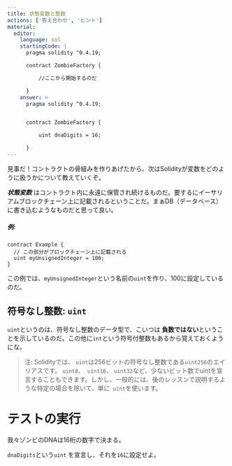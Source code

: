 ```yaml
---
title: 状態変数と整数
actions: ['答え合わせ', 'ヒント']
material:
  editor:
    language: sol
    startingCode: |
      pragma solidity ^0.4.19;

      contract ZombieFactory {

          //ここから開始するのだ

      }
    answer: >
      pragma solidity ^0.4.19;


      contract ZombieFactory {

          uint dnaDigits = 16;

      }
---
```


見事だ！コントラクトの骨組みを作りあげたから、次はSolidityが変数をどのように扱うかについて教えていくぞ。

**_状態変数_** はコントラクト内に永遠に保管され続けるものだ。要するにイーサリアムブロックチェーン上に記載されるということだ。まぁDB（データベース）に書き込むようなものだと思って良い。


##### 例:
```
contract Example {
  // この部分がブロックチェーン上に記載される
  uint myUnsignedInteger = 100;
}
```

この例では、`myUnsignedInteger`という名前の`uint`を作り、100に設定しているのだ。

## 符号なし整数: `uint`

`uint`というのは、符号なし整数のデータ型で、こいつは **負数ではない**ということを示しているのだ。この他に`int`という符号付整数もあるから覚えておくようにな。

> 注: Solidityでは、 `uint`は256ビットの符号なし整数である`uint256`のエイリアスです。 `uint8`、` uint16`、 `uint32`など、少ないビット数でuintを宣言することもできます。しかし、一般的には、後のレッスンで説明するような特定の場合を除いて、単に` uint`を使います。

# テストの実行

我々ゾンビのDNAは16桁の数字で決まる。

`dnaDigits`という`uint` を宣言し、それを`16`に設定せよ。

